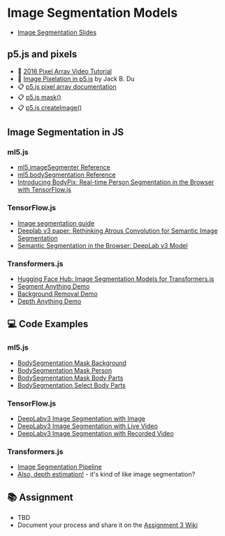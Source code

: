 # Image Segmentation Models

- [Image Segmentation Slides](https://docs.google.com/presentation/d/17HjMxSuYw2DV3VI_i2zbg9ytQqoKJ7EuPjRZCoERWOI/edit?usp=sharing)

## p5.js and pixels

- 🚂 [2016 Pixel Array Video Tutorial](https://youtu.be/nMUMZ5YRxHI)
- 🎥 [Image Pixelation in p5.js](https://youtu.be/ounnzeu0NQw) by Jack B. Du
- 📋 [p5.js pixel array documentation](https://p5js.org/reference/p5/pixels/)
- 📋 [p5.js mask()](https://p5js.org/reference/p5.Image/mask/)
- 📋 [p5.js createImage()](https://p5js.org/reference/p5/createImage/)

## Image Segmentation in JS

### ml5.js

- [ml5.imageSegmenter Reference](https://ml5js.org/reference/imageSegmenter)
- [ml5.bodySegmentation Reference](https://docs.ml5js.org/#/reference/body-segmentation)
- [Introducing BodyPix: Real-time Person Segmentation in the Browser with TensorFlow.js](https://medium.com/tensorflow/introducing-bodypix-real-time-person-segmentation-in-the-browser-with-tensorflow-js-f1948126c2a0)

### TensorFlow.js

- [Image segmentation guide](https://ai.google.dev/edge/mediapipe/solutions/vision/image_segmenter)
- [Deeplab v3 paper: Rethinking Atrous Convolution for Semantic Image Segmentation](https://arxiv.org/pdf/1706.05587v3)
- [Semantic Segmentation in the Browser: DeepLab v3 Model](https://github.com/tensorflow/tfjs-models/tree/master/deeplab)

### Transformers.js

- [Hugging Face Hub: Image Segmentation Models for Transformers.js](https://huggingface.co/models?pipeline_tag=image-segmentation&library=transformers.js&sort=trending)
- [Segment Anything Demo](https://huggingface.co/spaces/webml-community/segment-anything-webgpu)
- [Background Removal Demo](https://huggingface.co/spaces/Xenova/remove-background-webgpu)
- [Depth Anything Demo](https://huggingface.co/spaces/Xenova/webgpu-depth-anything)

## 💻 Code Examples

### ml5.js

- [BodySegmentation Mask Background](https://editor.p5js.org/ml5/sketches/KNsdeNhrp)
- [BodySegmentation Mask Person](https://editor.p5js.org/ml5/sketches/h6TN8umP5)
- [BodySegmentation Mask Body Parts](https://editor.p5js.org/ml5/sketches/ruoyal-RC)
- [BodySegmentation Select Body Parts](https://editor.p5js.org/ml5/sketches/R5rug0HKk)

### TensorFlow.js

- [DeepLabv3 Image Segmentation with Image](https://editor.p5js.org/ml_4_cc/sketches/9lNNLp0UY)
- [DeepLabv3 Image Segmentation with Live Video](https://editor.p5js.org/ml_4_cc/sketches/sb3fNHVzc)
- [DeepLabv3 Image Segmentation with Recorded Video](https://editor.p5js.org/ml_4_cc/sketches/xILkf9Eo3)

### Transformers.js

- [Image Segmentation Pipeline](https://editor.p5js.org/ml_4_cc/sketches/GjxcVAXZz)
- [Also, depth estimation!](https://editor.p5js.org/ml_4_cc/sketches/WwjFdBMO3) - it's kind of like image segmentation?

## 📚 Assignment

- TBD
- Document your process and share it on the [Assignment 3 Wiki](https://github.com/shiffman/ML-for-Creative-Coding/wiki/Assignment-3)
